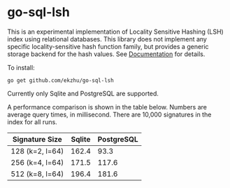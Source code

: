# go-sql-lsh

This is an experimental implementation of Locality Sensitive Hashing (LSH)
index using relational databases.
This library does not implement any specific locality-sensitive hash function
family,
but provides a generic storage backend for the hash values.
See [Documentation](https://godoc.org/github.com/ekzhu/go-sql-lsh)
for details.

To install:

```
go get github.com/ekzhu/go-sql-lsh
```

Currently only Sqlite and PostgreSQL are supported.

A performance comparison is shown in the table below.
Numbers are average query times, in millisecond. 
There are 10,000 signatures in the index for all runs.

| Signature Size  | Sqlite | PostgreSQL  |
|-----------------|--------|-------------|
| 128 (k=2, l=64) | 162.4  | 93.3        |
| 256 (k=4, l=64) | 171.5  | 117.6       |
| 512 (k=8, l=64) | 196.4  | 181.6       |
